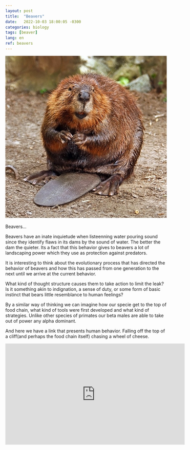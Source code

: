 ```yaml
---
layout: post
title:  "Beavers"
date:   2022-10-03 18:00:05 -0300
categories: biology
tags: [beaver]
lang: en
ref: beavers
---
```


![Beaver](https://raw.githubusercontent.com/kultzak/kultzak.github.io/master/_assets/images/American_Beaver.jpg)

Beavers...

Beavers have an inate inquietude when listeenning water pouring sound since they identify flaws in its dams by the sound of water. The better the dam the quieter. Its a fact that this behavior gives to beavers a lot of landscaping power which they use as protection against predators.

It is interesting to think about the evolutionary process that has directed the behavior of beavers and how this has passed from one generation to the next until we arrive at the current behavior.

What kind of thought structure causes them to take action to limit the leak? Is it something akin to indignation, a sense of duty, or some form of basic instinct that bears little resemblance to human feelings?

By a similar way of thinking we can imagine how our specie get to the top of food chain, what kind of tools were first developed and what kind of strategies. Unlike other species of primates our beta males are able to take out of power any alpha dominant. 

And here we have a link that presents human behavior. Falling off the top of a cliff(and perhaps the food chain itself) chasing a wheel of cheese.

<iframe width="560" height="315" src="https://www.youtube.com/embed/gNj67kwWBoQ" frameborder="0" allowfullscreen></iframe>
